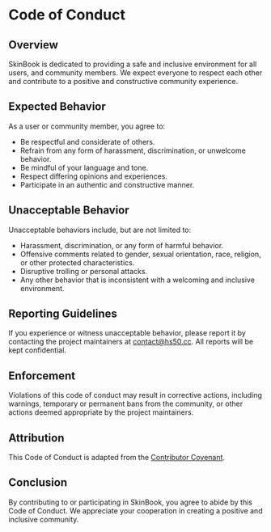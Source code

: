 # Code of Conduct

## Overview

SkinBook is dedicated to providing a safe and inclusive environment for all users, and community members. We expect everyone to respect each other and contribute to a positive and constructive community experience.

## Expected Behavior

As a user or community member, you agree to:

- Be respectful and considerate of others.
- Refrain from any form of harassment, discrimination, or unwelcome behavior.
- Be mindful of your language and tone.
- Respect differing opinions and experiences.
- Participate in an authentic and constructive manner.

## Unacceptable Behavior

Unacceptable behaviors include, but are not limited to:

- Harassment, discrimination, or any form of harmful behavior.
- Offensive comments related to gender, sexual orientation, race, religion, or other protected characteristics.
- Disruptive trolling or personal attacks.
- Any other behavior that is inconsistent with a welcoming and inclusive environment.

## Reporting Guidelines

If you experience or witness unacceptable behavior, please report it by contacting the project maintainers at [contact@hs50.cc](mailto:contact@hs50.cc). All reports will be kept confidential.

## Enforcement

Violations of this code of conduct may result in corrective actions, including warnings, temporary or permanent bans from the community, or other actions deemed appropriate by the project maintainers.

## Attribution

This Code of Conduct is adapted from the [Contributor Covenant](https://www.contributor-covenant.org/version/2/0/code_of_conduct/).

## Conclusion

By contributing to or participating in SkinBook, you agree to abide by this Code of Conduct. We appreciate your cooperation in creating a positive and inclusive community.
